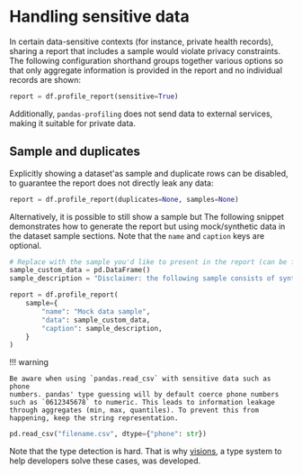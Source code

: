# Handling sensitive data

In certain data-sensitive contexts (for instance, private health
records), sharing a report that includes a sample would violate privacy
constraints. The following configuration shorthand groups together
various options so that only aggregate information is provided in the
report and no individual records are shown:

``` python linenums="1"
report = df.profile_report(sensitive=True)
```

Additionally, `pandas-profiling` does not send data to external
services, making it suitable for private data.

## Sample and duplicates

Explicitly showing a dataset\'as sample and duplicate rows can be
disabled, to guarantee the report does not directly leak any data:

``` python linenums="1"
report = df.profile_report(duplicates=None, samples=None)
```

Alternatively, it is possible to still show a sample but The following
snippet demonstrates how to generate the report but using mock/synthetic
data in the dataset sample sections. Note that the `name` and `caption`
keys are optional.

``` python linenums="1" title="Generate profiling with sensitive data: mocked sample"
# Replace with the sample you'd like to present in the report (can be from a mock or synthetic data generator)
sample_custom_data = pd.DataFrame()
sample_description = "Disclaimer: the following sample consists of synthetic data following the format of the underlying dataset."

report = df.profile_report(
    sample={
        "name": "Mock data sample",
        "data": sample_custom_data,
        "caption": sample_description,
    }
)
```

!!! warning

    Be aware when using `pandas.read_csv` with sensitive data such as phone
    numbers. pandas' type guessing will by default coerce phone numbers
    such as `0612345678` to numeric. This leads to information leakage
    through aggregates (min, max, quantiles). To prevent this from
    happening, keep the string representation.

``` python linenums="1"
pd.read_csv("filename.csv", dtype={"phone": str})
```

Note that the type detection is hard. That is why
[visions](https://github.com/dylan-profiler/visions), a type system to
help developers solve these cases, was developed.
